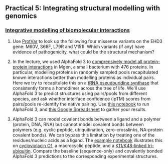 ## Practical 5: Integrating structural modelling with genomics
### [Integrative modelling of biomolecular interactions](https://meetings.embo.org/event/25-biomol-interactions)

1. Use [ProtVar](https://www.ebi.ac.uk/ProtVar/) to look up the following four missense variants on the EHD3 gene:
M60V, S68F, L79R and V151I.
Which variants (if any) have evidence of pathogenicity, what could be the structural mechanism?

2. In the lecture, we used AlphaFold 3 to
[comprensively model all protein-protein interactions](https://www.biorxiv.org/content/10.1101/2025.07.01.662654v2) in Mgen, a small bacterium with 476 proteins.
In particular, modelling proteins in randomly sampled pools recapitulated known interactions better than modelling proteins as individual pairs.
Here we try to recapitulate this on a
[tRNA pseudouridine synthase](https://www.sciencedirect.com/science/article/pii/S009286742400059X#figs3)
that consistently forms a homodimer across the tree of life.
We'll use AlphaFold 3 to predict structures using pairs/pools from different species, and ask whether interface confidence (ipTM) scores from pairs/pools re-identify the native pairing.
Use
[this notebook](https://colab.research.google.com/github/jurgjn/25-biomol-interactions/blob/master/pairs_vs_pools.ipynb)
to run AlphaFold 3, and
[this Google Spreadsheet](https://docs.google.com/spreadsheets/d/1103OWovkE-2Whte-4H-9LV1mvKfQS9mXqgFhY45PTGI/edit?usp=sharing)
to gather your results.

3. AlphaFold 3 can model covalent bonds between a ligand and a polymer (protein, DNA, RNA) but cannot model covalent bonds between polymers (e.g. cyclic peptide, ubiquitination, zero-crosslinks, NA-protein covalent bonds).
We can bypass this limitation by treating one of the residues/nucleic acids as a ligand. 
The
[example notebook](https://colab.research.google.com/github/jurgjn/25-biomol-interactions/blob/master/polymer_bonds.ipynb)
illustrates this on
[cycloviolacin O1](https://www.rcsb.org/structure/1DF6),
a macrocyclic peptide, and a
[K11/K48-linked tri-ubiquitin](https://www.rcsb.org/structure/6OQ1).
Compare the baseline (sequence-only) and covalently bonded AlphaFold 3 predictions to the corresponding experimental structures.
